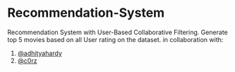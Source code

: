 # Recommendation-System
Recommendation System with User-Based Collaborative Filtering. Generate top 5 movies based on all User rating on the dataset. 
in collaboration with:
1. [@adhityahardy](https://www.github.com/adhityahardy)
2. [@c0rz](https://www.github.com/c0rz)

